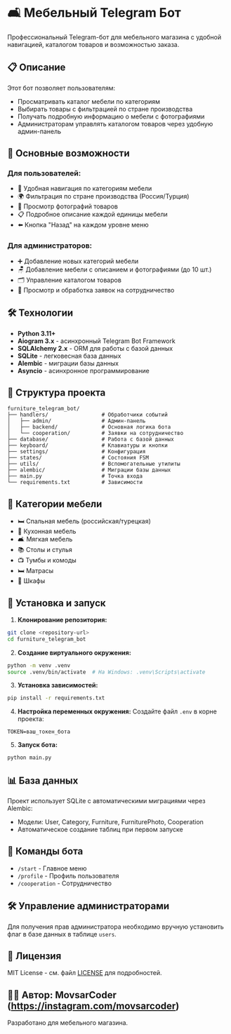 # 🛋️ Мебельный Telegram Бот

Профессиональный Telegram-бот для мебельного магазина с удобной навигацией, каталогом товаров и возможностью заказа.

## 📋 Описание

Этот бот позволяет пользователям:
- Просматривать каталог мебели по категориям
- Выбирать товары с фильтрацией по стране производства
- Получать подробную информацию о мебели с фотографиями
- Администраторам управлять каталогом товаров через удобную админ-панель

## 🚀 Основные возможности

### Для пользователей:
- 📂 Удобная навигация по категориям мебели
- 🌍 Фильтрация по стране производства (Россия/Турция)
- 📸 Просмотр фотографий товаров
- 📋 Подробное описание каждой единицы мебели
- ⬅️ Кнопка "Назад" на каждом уровне меню

### Для администраторов:
- ➕ Добавление новых категорий мебели
- 🪑 Добавление мебели с описанием и фотографиями (до 10 шт.)
- 🗂 Управление каталогом товаров
- 🤝 Просмотр и обработка заявок на сотрудничество

## 🛠 Технологии

- **Python 3.11+**
- **Aiogram 3.x** - асинхронный Telegram Bot Framework
- **SQLAlchemy 2.x** - ORM для работы с базой данных
- **SQLite** - легковесная база данных
- **Alembic** - миграции базы данных
- **Asyncio** - асинхронное программирование

## 📁 Структура проекта

```
furniture_telegram_bot/
├── handlers/                 # Обработчики событий
│   ├── admin/                # Админ-панель
│   ├── backend/              # Основная логика бота
│   └── cooperation/          # Заявки на сотрудничество
├── database/                 # Работа с базой данных
├── keyboard/                 # Клавиатуры и кнопки
├── settings/                 # Конфигурация
├── states/                   # Состояния FSM
├── utils/                    # Вспомогательные утилиты
├── alembic/                  # Миграции базы данных
├── main.py                   # Точка входа
└── requirements.txt          # Зависимости
```

## 🎯 Категории мебели

- 🛏️ Спальная мебель (российская/турецкая)
- 🍳 Кухонная мебель
- 🛋️ Мягкая мебель
- 📚 Столы и стулья
- 📺 Тумбы и комоды
- 🛏️ Матрасы
- 🚪 Шкафы

## 🚀 Установка и запуск

1. **Клонирование репозитория:**
```bash
git clone <repository-url>
cd furniture_telegram_bot
```

2. **Создание виртуального окружения:**
```bash
python -m venv .venv
source .venv/bin/activate  # На Windows: .venv\Scripts\activate
```

3. **Установка зависимостей:**
```bash
pip install -r requirements.txt
```

4. **Настройка переменных окружения:**
Создайте файл `.env` в корне проекта:
```env
TOKEN=ваш_токен_бота
```

5. **Запуск бота:**
```bash
python main.py
```

## 📊 База данных

Проект использует SQLite с автоматическими миграциями через Alembic:
- Модели: User, Category, Furniture, FurniturePhoto, Cooperation
- Автоматическое создание таблиц при первом запуске

## 🤖 Команды бота

- `/start` - Главное меню
- `/profile` - Профиль пользователя
- `/cooperation` - Сотрудничество

## 🛠 Управление администраторами

Для получения прав администратора необходимо вручную установить флаг в базе данных в таблице `users`.

## 📄 Лицензия

MIT License - см. файл [LICENSE](LICENSE) для подробностей.

## 👨‍💻 Автор: MovsarCoder (https://instagram.com/movsarcoder)

Разработано для мебельного магазина.